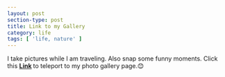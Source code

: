 ```yaml
---
layout: post
section-type: post
title: Link to my Gallery
category: life
tags: [ 'life, nature' ]
---
```


I take pictures while I am traveling. Also snap some funny moments.
Click this <strong> [Link](https://tigerhu7.lofter.com/)
</strong>
to teleport to my photo gallery page.😊
